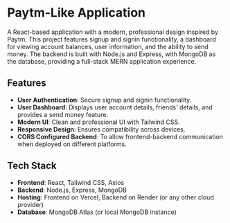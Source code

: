 # Paytm-Like Application

A React-based application with a modern, professional design inspired by Paytm. This project features signup and signin functionality, a dashboard for viewing account balances, user information, and the ability to send money. The backend is built with Node.js and Express, with MongoDB as the database, providing a full-stack MERN application experience.

## Features

- **User Authentication**: Secure signup and signin functionality.
- **User Dashboard**: Displays user account details, friends' details, and provides a send money feature.
- **Modern UI**: Clean and professional UI with Tailwind CSS.
- **Responsive Design**: Ensures compatibility across devices.
- **CORS Configured Backend**: To allow frontend-backend communication when deployed on different platforms.

## Tech Stack

- **Frontend**: React, Tailwind CSS, Axios
- **Backend**: Node.js, Express, MongoDB
- **Hosting**: Frontend on Vercel, Backend on Render (or any other cloud provider)
- **Database**: MongoDB Atlas (or local MongoDB instance)


